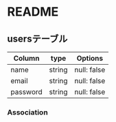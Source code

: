 # README


## usersテーブル
|  Column  |  type  |  Options|
| ---- | ---- | ---- |
|  name  |  string  | null: false|
|  email  |  string  | null: false|
|  password  |  string  | null: false|

### Association
